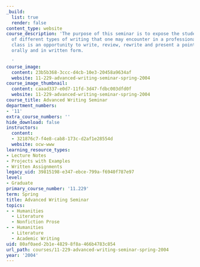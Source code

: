 ```yaml
---
_build:
  list: true
  render: false
content_type: website
course_description: 'The purpose of this seminar is to expose the student to a number
  of different types of writing that one may encounter in a professional career. The
  class is an opportunity to write, review, rewrite and present a point of view both
  orally and in written form.

  '
course_image:
  content: 23b5b368-3ccc-d4cb-10e3-20458a9634af
  website: 11-229-advanced-writing-seminar-spring-2004
course_image_thumbnail:
  content: caaad337-e0d7-11fd-3d47-fdbc003dfd0f
  website: 11-229-advanced-writing-seminar-spring-2004
course_title: Advanced Writing Seminar
department_numbers:
- '11'
extra_course_numbers: ''
hide_download: false
instructors:
  content:
  - 321876c7-f4e8-cab8-173c-d2af1e28554d
  website: ocw-www
learning_resource_types:
- Lecture Notes
- Projects with Examples
- Written Assignments
legacy_uid: 39815198-e347-ebce-799a-f6940f787e97
level:
- Graduate
primary_course_number: '11.229'
term: Spring
title: Advanced Writing Seminar
topics:
- - Humanities
  - Literature
  - Nonfiction Prose
- - Humanities
  - Literature
  - Academic Writing
uid: 80af0aed-2b1e-4829-8f8a-466b4783c854
url_path: courses/11-229-advanced-writing-seminar-spring-2004
year: '2004'
---
```

